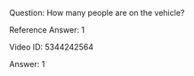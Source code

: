 Question: How many people are on the vehicle?

Reference Answer: 1

Video ID: 5344242564

Answer: 1

